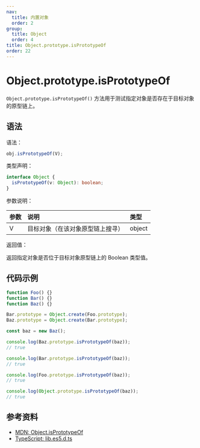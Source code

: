 ```yaml
---
nav:
  title: 内置对象
  order: 2
group:
  title: Object
  order: 4
title: Object.prototype.isPrototypeOf
order: 22
---
```


# Object.prototype.isPrototypeOf

`Object.prototype.isPrototypeOf()` 方法用于测试指定对象是否存在于目标对象的原型链上。

## 语法

语法：

```js
obj.isPrototypeOf(V);
```

类型声明：

```ts
interface Object {
  isPrototypeOf(v: Object): boolean;
}
```

参数说明：

| 参数 | 说明                             | 类型   |
| :--- | :------------------------------- | :----- |
| V    | 目标对象（在该对象原型链上搜寻） | object |

返回值：

返回指定对象是否位于目标对象原型链上的 Boolean 类型值。

## 代码示例

```js
function Foo() {}
function Bar() {}
function Baz() {}

Bar.prototype = Object.create(Foo.prototype);
Baz.prototype = Object.create(Bar.prototype);

const baz = new Baz();

console.log(Baz.prototype.isPrototypeOf(baz));
// true

console.log(Bar.prototype.isPrototypeOf(baz));
// true

console.log(Foo.prototype.isPrototypeOf(baz));
// true

console.log(Object.prototype.isPrototypeOf(baz));
// true
```

## 参考资料

- [MDN: Object.isPrototypeOf](https://developer.mozilla.org/zh-CN/docs/Web/JavaScript/Reference/Global_Objects/Object/isPrototypeOf)
- [TypeScript: lib.es5.d.ts](https://github.com/microsoft/TypeScript/blob/main/lib/lib.es5.d.ts)
